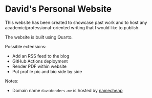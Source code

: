 # David's Personal Website

This website has been created to showcase past work and to host any academic/professional-oriented writing that I would like to publish.

The website is built using Quarto.

Possible extensions:

- Add an RSS feed to the blog
- GitHub Actions deployment
- Render PDF within website
- Put profile pic and bio side by side

Notes:

- Domain name `davidenders.me` is hosted by [namecheap](https://www.namecheap.com/)
